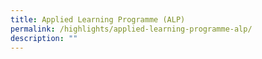 ```yaml
---
title: Applied Learning Programme (ALP)
permalink: /highlights/applied-learning-programme-alp/
description: ""
---
```

